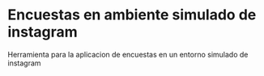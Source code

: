 # Encuestas en ambiente simulado de instagram

Herramienta para la aplicacion de encuestas en un entorno simulado de instagram
